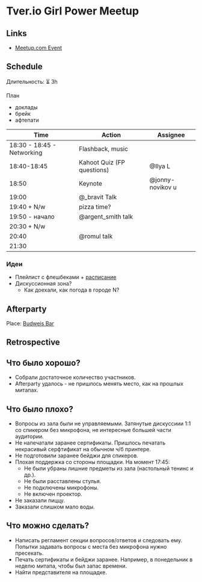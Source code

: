 # Tver.io Girl Power Meetup

## Links

* [Meetup.com Event](https://www.meetup.com/tverio/events/262264900/)

## Schedule

Длительность: ⏳ 3h

План

* доклады
* брейк
* афтепати

| Time                       | Action                     | Assignee         |
| -------------------------- | -------------------------- | ---------------- |
| 18:30 - 18:45 - Networking | Flashback, music           |                  |
| 18:40-18:45                | Kahoot Quiz (FP questions) | @Ilya L          |
| 18:50                      | Keynote                    | @jonny-novikov u |
| 19:00                      | @_bravit Talk              |                  |
| 19:40 + N/w                | pizza time?                |                  |
| 19:50 - начало             | @argent_smith talk         |                  |
| 20:30 + N/w                |                            |                  |
| 20:40                      | @romul talk                |                  |
| 21:30                      |                            |                  |

### Идеи

* Плейлист с флешбеками + [расписание](http://dev0.cc/start)
* Дискуссионная зона?
  + Как доехали, как погода в городе N?
  
## Afterparty

Place: [Budweis Bar](http://budweisbar.ru/)

## Retrospective

## Что было хорошо?

* Собрали достаточное количество участников.
* Afterparty удалось - не пришлось менять место, как на прошлых митапах.

## Что было плохо?

* Вопросы из зала были не управляемыми. Затянутые дискуссиии 1:1 со спикером без микрофона, не интересные большей части аудитории.
* Не напечатали заранее сертификаты. Пришлось печатать некрасивый серфтификат на обычном ч/б принтере.
* Не подготовили заранее бейджи для спикеров.
* Плохая поддержка со стороны площадки. На момент 17:45:
  + Не были убраны лишние предметы из зала (настольный тенинс и др.).
  + Не были расставлены стулья.
  + Не подключены микрофоны.
  + Не включен проектор.
* Не заказали пиццу.
* Заказали слишком мало воды.

## Что можно сделать?

* Написать регламент секции вопросов/ответов и следовать ему. Попытки задавать вопросы с места без микрофона нужно пресекать.
* Печать сертификаты и бейджи заранее. Например, в понедельник в неделю митапа, чтобы был запас времени.
* Найти представителя на площадке. 
